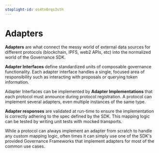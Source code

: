 ```yaml
---
stoplight-id: os4tn0rqs3sth
---
```


# Adapters

**Adapters** are what connect the messy world of external data sources for different protocols (blockchain, IPFS, web2 APIs, etc) into the normalized world of the Governance SDK.

**Adapter Interfaces** define standardized units of composable governance functionality. Each adapter interface handles a single, focused area of responsibility such as interacting with proposals or querying token information.

Adapter Interfaces can be implemented by **Adapter Implementations** that each protocol must announce during protocol registration. A protocol can implement several adapters, even multiple instances of the same type.

**Adapter responses** are validated at run-time to ensure the implementation is correctly adhering to the spec defined by the SDK. This mapping logic can be tested by writing unit tests with mocked transports.

While a protocol can always implement an adapter from scratch to handle any custom mapping logic, often times it can simply use one of the SDK's provided Governance Frameworks that implement adapters for most of the common use cases.

